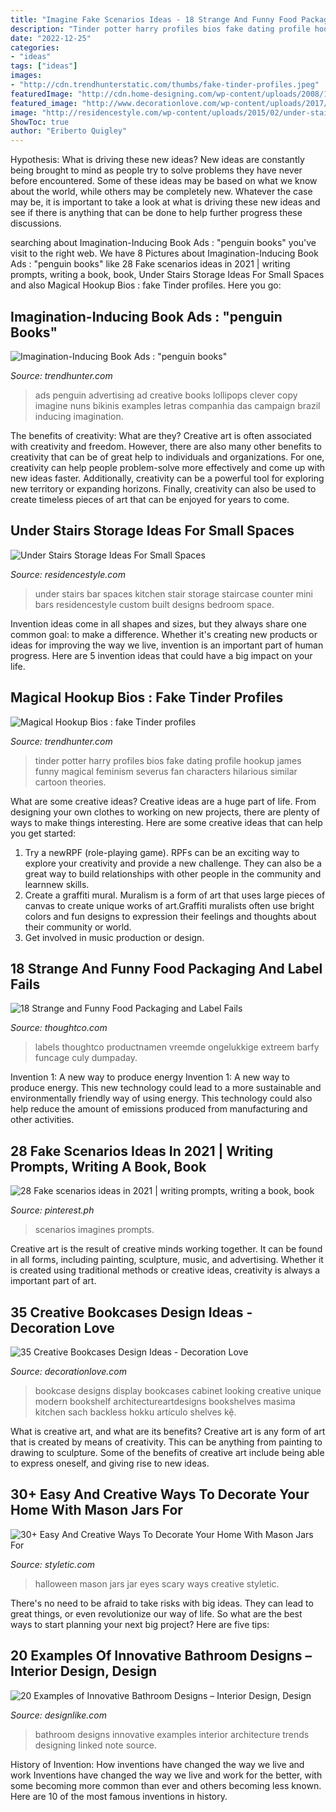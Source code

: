 ```yaml
---
title: "Imagine Fake Scenarios Ideas - 18 Strange And Funny Food Packaging And Label Fails"
description: "Tinder potter harry profiles bios fake dating profile hookup james funny magical feminism severus fan characters hilarious similar cartoon theories"
date: "2022-12-25"
categories:
- "ideas"
tags: ["ideas"]
images:
- "http://cdn.trendhunterstatic.com/thumbs/fake-tinder-profiles.jpeg"
featuredImage: "http://cdn.home-designing.com/wp-content/uploads/2008/10/51.jpg"
featured_image: "http://www.decorationlove.com/wp-content/uploads/2017/01/Home-Office-Bookcase-Display.jpg"
image: "http://residencestyle.com/wp-content/uploads/2015/02/under-stairs-bar.jpg"
ShowToc: true
author: "Eriberto Quigley"
---
```



Hypothesis: What is driving these new ideas?
New ideas are constantly being brought to mind as people try to solve problems they have never before encountered. Some of these ideas may be based on what we know about the world, while others may be completely new. Whatever the case may be, it is important to take a look at what is driving these new ideas and see if there is anything that can be done to help further progress these discussions.

	

		
searching about Imagination-Inducing Book Ads : &quot;penguin books&quot; you've visit to the right web. We have 8 Pictures about Imagination-Inducing Book Ads : &quot;penguin books&quot; like 28 Fake scenarios ideas in 2021 | writing prompts, writing a book, book, Under Stairs Storage Ideas For Small Spaces and also Magical Hookup Bios : fake Tinder profiles. Here you go:
		
    
## Imagination-Inducing Book Ads : &quot;penguin Books&quot;

<img loading=lazy src="https://cdn.trendhunterstatic.com/thumbs/penguin-books.jpeg" onerror="this.onerror=null;this.src='https://tse3.mm.bing.net/th?id=OIP.CT8J1IvyWY9VoJS4_pWd3AHaLH&amp;pid=15.1';" alt="Imagination-Inducing Book Ads : &quot;penguin books&quot;">

_Source: trendhunter.com_

>ads penguin advertising ad creative books lollipops clever copy imagine nuns bikinis examples letras companhia das campaign brazil inducing imagination. 

	

The benefits of creativity: What are they?
Creative art is often associated with creativity and freedom. However, there are also many other benefits to creativity that can be of great help to individuals and organizations. For one, creativity can help people problem-solve more effectively and come up with new ideas faster. Additionally, creativity can be a powerful tool for exploring new territory or expanding horizons. Finally, creativity can also be used to create timeless pieces of art that can be enjoyed for years to come.

    
## Under Stairs Storage Ideas For Small Spaces

<img loading=lazy src="http://residencestyle.com/wp-content/uploads/2015/02/under-stairs-bar.jpg" onerror="this.onerror=null;this.src='https://tse1.mm.bing.net/th?id=OIP.L5X44VlpfsqRJvP-vMPR6QHaFw&amp;pid=15.1';" alt="Under Stairs Storage Ideas For Small Spaces">

_Source: residencestyle.com_

>under stairs bar spaces kitchen stair storage staircase counter mini bars residencestyle custom built designs bedroom space. 

	

Invention ideas come in all shapes and sizes, but they always share one common goal: to make a difference. Whether it's creating new products or ideas for improving the way we live, invention is an important part of human progress. Here are 5 invention ideas that could have a big impact on your life.

    
## Magical Hookup Bios : Fake Tinder Profiles

<img loading=lazy src="http://cdn.trendhunterstatic.com/thumbs/fake-tinder-profiles.jpeg" onerror="this.onerror=null;this.src='https://tse4.mm.bing.net/th?id=OIP.NTTeV-VQrCQQzp_Iqu7ohAHaKX&amp;pid=15.1';" alt="Magical Hookup Bios : fake Tinder profiles">

_Source: trendhunter.com_

>tinder potter harry profiles bios fake dating profile hookup james funny magical feminism severus fan characters hilarious similar cartoon theories. 

	

What are some creative ideas?
Creative ideas are a huge part of life. From designing your own clothes to working on new projects, there are plenty of ways to make things interesting. Here are some creative ideas that can help you get started: 
1. Try a newRPF (role-playing game). RPFs can be an exciting way to explore your creativity and provide a new challenge. They can also be a great way to build relationships with other people in the community and learnnew skills. 
2. Create a graffiti mural. Muralism is a form of art that uses large pieces of canvas to create unique works of art.Graffiti muralists often use bright colors and fun designs to expression their feelings and thoughts about their community or world. 
3. Get involved in music production or design.

    
## 18 Strange And Funny Food Packaging And Label Fails

<img loading=lazy src="https://fthmb.tqn.com/E_hdsVNGj-c2NT3wmo5Klr-i_Pg=/768x0/filters:no_upscale()/barfy-58b8a4cd5f9b58af5c46ceaf.jpg" onerror="this.onerror=null;this.src='https://tse4.mm.bing.net/th?id=OIP.tGWUH7nzM5_m5b-eQfRQYAHaFj&amp;pid=15.1';" alt="18 Strange and Funny Food Packaging and Label Fails">

_Source: thoughtco.com_

>labels thoughtco productnamen vreemde ongelukkige extreem barfy funcage culy dumpaday. 

	

Invention 1: A new way to produce energy
Invention 1: A new way to produce energy. This new technology could lead to a more sustainable and environmentally friendly way of using energy. This technology could also help reduce the amount of emissions produced from manufacturing and other activities.

    
## 28 Fake Scenarios Ideas In 2021 | Writing Prompts, Writing A Book, Book

<img loading=lazy src="https://i.pinimg.com/474x/7b/1c/0c/7b1c0ce0c786e9af058dffc469037a1c.jpg" onerror="this.onerror=null;this.src='https://tse4.mm.bing.net/th?id=OIP.MkcRAgV2W8bhpxkD8FkKOAAAAA&amp;pid=15.1';" alt="28 Fake scenarios ideas in 2021 | writing prompts, writing a book, book">

_Source: pinterest.ph_

>scenarios imagines prompts. 

	

Creative art is the result of creative minds working together. It can be found in all forms, including painting, sculpture, music, and advertising. Whether it is created using traditional methods or creative ideas, creativity is always a important part of art.

    
## 35 Creative Bookcases Design Ideas - Decoration Love

<img loading=lazy src="http://www.decorationlove.com/wp-content/uploads/2017/01/Home-Office-Bookcase-Display.jpg" onerror="this.onerror=null;this.src='https://tse1.mm.bing.net/th?id=OIP.D55UnaDwRdiP-lVCxkxZvgHaLH&amp;pid=15.1';" alt="35 Creative Bookcases Design Ideas - Decoration Love">

_Source: decorationlove.com_

>bookcase designs display bookcases cabinet looking creative unique modern bookshelf architectureartdesigns bookshelves masima kitchen sach backless hokku artículo shelves kệ. 

	

What is creative art, and what are its benefits?
Creative art is any form of art that is created by means of creativity. This can be anything from painting to drawing to sculpture. Some of the benefits of creative art include being able to express oneself, and giving rise to new ideas.

    
## 30+ Easy And Creative Ways To Decorate Your Home With Mason Jars For

<img loading=lazy src="https://styletic.com/wp-content/uploads/2016/09/mason-jars-halloween/30-mason-jars-decorations-for-halloween.jpg" onerror="this.onerror=null;this.src='https://tse1.mm.bing.net/th?id=OIP.YE3lW62jKiuxchuyOpNHBAHaJ4&amp;pid=15.1';" alt="30+ Easy And Creative Ways To Decorate Your Home With Mason Jars For">

_Source: styletic.com_

>halloween mason jars jar eyes scary ways creative styletic. 

	

There's no need to be afraid to take risks with big ideas. They can lead to great things, or even revolutionize our way of life. So what are the best ways to start planning your next big project? Here are five tips:

    
## 20 Examples Of Innovative Bathroom Designs – Interior Design, Design

<img loading=lazy src="http://cdn.home-designing.com/wp-content/uploads/2008/10/51.jpg" onerror="this.onerror=null;this.src='https://tse2.mm.bing.net/th?id=OIP.4pp_WlKSWzo_xHkhUjk-5AHaFj&amp;pid=15.1';" alt="20 Examples of Innovative Bathroom Designs – Interior Design, Design">

_Source: designlike.com_

>bathroom designs innovative examples interior architecture trends designing linked note source. 

	

History of Invention: How inventions have changed the way we live and work
Inventions have changed the way we live and work for the better, with some becoming more common than ever and others becoming less known. Here are 10 of the most famous inventions in history.

